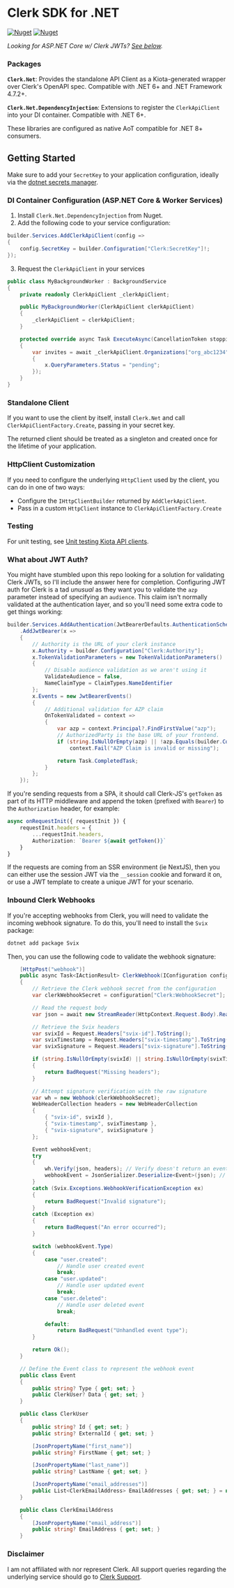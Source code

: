 # Clerk SDK for .NET

[![Nuget](https://img.shields.io/nuget/v/Clerk.Net?label=Clerk.Net&style=flat-square)](https://www.nuget.org/packages/Clerk.Net)
[![Nuget](https://img.shields.io/nuget/v/Clerk.Net.DependencyInjection?label=Clerk.Net.DependencyInjection&style=flat-square)](https://www.nuget.org/packages/Clerk.Net.DependencyInjection)

_Looking for ASP.NET Core w/ Clerk JWTs? [See below](#what-about-jwt-auth)._

### Packages

**`Clerk.Net`**: Provides the standalone API Client as a Kiota-generated wrapper over Clerk's OpenAPI spec. Compatible with .NET 6+ and .NET Framework 4.7.2+.

**`Clerk.Net.DependencyInjection`**: Extensions to register the `ClerkApiClient` into your DI container. Compatible with .NET 6+.

These libraries are configured as native AoT compatible for .NET 8+ consumers.

## Getting Started

Make sure to add your `SecretKey` to your application configuration, ideally via the [dotnet secrets manager](https://docs.microsoft.com/en-us/aspnet/core/security/app-secrets?view=aspnetcore-6.0&tabs=windows#enable-secret-storage).

### DI Container Configuration (ASP.NET Core & Worker Services)

1. Install `Clerk.Net.DependencyInjection` from Nuget.
2. Add the following code to your service configuration:

```cs
builder.Services.AddClerkApiClient(config =>
{
    config.SecretKey = builder.Configuration["Clerk:SecretKey"]!;
});
```

3. Request the `ClerkApiClient` in your services

```cs
public class MyBackgroundWorker : BackgroundService
{
    private readonly ClerkApiClient _clerkApiClient;

    public MyBackgroundWorker(ClerkApiClient clerkApiClient)
    {
        _clerkApiClient = clerkApiClient;
    }

    protected override async Task ExecuteAsync(CancellationToken stoppingToken)
    {
        var invites = await _clerkApiClient.Organizations["org_abc1234"].Invitations.GetAsync(x =>
        {
            x.QueryParameters.Status = "pending";
        });
    }
}
```

### Standalone Client

If you want to use the client by itself, install `Clerk.Net` and call `ClerkApiClientFactory.Create`, passing in your secret key.

The returned client should be treated as a singleton and created once for the lifetime of your application.

### HttpClient Customization

If you need to configure the underlying `HttpClient` used by the client, you can do in one of two ways:

- Configure the `IHttpClientBuilder` returned by `AddClerkApiClient`.
- Pass in a custom `HttpClient` instance to `ClerkApiClientFactory.Create`

### Testing

For unit testing, see [Unit testing Kiota API clients](https://learn.microsoft.com/en-us/openapi/kiota/testing).

### What about JWT Auth?

You might have stumbled upon this repo looking for a solution for validating Clerk JWTs, so I'll include the answer here for completion. Configuring JWT auth for Clerk is a tad _unusual_ as they want you to validate the `azp` parameter instead of specifying an `audience`.
This claim isn't normally validated at the authentication layer, and so you'll need some extra code to get things working:

```cs
builder.Services.AddAuthentication(JwtBearerDefaults.AuthenticationScheme)
    .AddJwtBearer(x =>
    {
        // Authority is the URL of your clerk instance
        x.Authority = builder.Configuration["Clerk:Authority"];
        x.TokenValidationParameters = new TokenValidationParameters()
        {
            // Disable audience validation as we aren't using it
            ValidateAudience = false,
            NameClaimType = ClaimTypes.NameIdentifier
        };
        x.Events = new JwtBearerEvents()
        {
            // Additional validation for AZP claim
            OnTokenValidated = context =>
            {
                var azp = context.Principal?.FindFirstValue("azp");
                // AuthorizedParty is the base URL of your frontend.
                if (string.IsNullOrEmpty(azp) || !azp.Equals(builder.Configuration["Clerk:AuthorizedParty"]))
                    context.Fail("AZP Claim is invalid or missing");

                return Task.CompletedTask;
            }
        };
    });
```

If you're sending requests from a SPA, it should call Clerk-JS's `getToken` as part of its HTTP middleware and append the token (prefixed with `Bearer`) to the `Authorization` header, for example:

```ts
async onRequestInit({ requestInit }) {
    requestInit.headers = {
        ...requestInit.headers,
        Authorization: `Bearer ${await getToken()}`
    }
}
```

If the requests are coming from an SSR environment (ie NextJS), then you can either use the session JWT via the `__session` cookie and forward it on, or use a JWT template to create a unique JWT for your scenario.

### Inbound Clerk Webhooks

If you're accepting webhooks from Clerk, you will need to validate the incoming webhook signature. To do this, you'll need to install the `Svix` package:

```bash
dotnet add package Svix
```

Then, you can use the following code to validate the webhook signature:

```cs
    [HttpPost("webhook")]
    public async Task<IActionResult> ClerkWebhook(IConfiguration configuration)
    {
        // Retrieve the Clerk webhook secret from the configuration
        var clerkWebhookSecret = configuration["Clerk:WebhookSecret"];

        // Read the request body
        var json = await new StreamReader(HttpContext.Request.Body).ReadToEndAsync();

        // Retrieve the Svix headers
        var svixId = Request.Headers["svix-id"].ToString();
        var svixTimestamp = Request.Headers["svix-timestamp"].ToString();
        var svixSignature = Request.Headers["svix-signature"].ToString();

        if (string.IsNullOrEmpty(svixId) || string.IsNullOrEmpty(svixTimestamp) || string.IsNullOrEmpty(svixSignature))
        {
            return BadRequest("Missing headers");
        }

        // Attempt signature verification with the raw signature
        var wh = new Webhook(clerkWebhookSecret);
        WebHeaderCollection headers = new WebHeaderCollection
        {
            { "svix-id", svixId },
            { "svix-timestamp", svixTimestamp },
            { "svix-signature", svixSignature }
        };

        Event webhookEvent;
        try
        {
            wh.Verify(json, headers); // Verify doesn't return an event, just verifies the signature
            webhookEvent = JsonSerializer.Deserialize<Event>(json); // Deserialize the JSON into an Event object
        }
        catch (Svix.Exceptions.WebhookVerificationException ex)
        {
            return BadRequest("Invalid signature");
        }
        catch (Exception ex)
        {
            return BadRequest("An error occurred");
        }

        switch (webhookEvent.Type)
        {
            case "user.created":
                // Handle user created event
                break;
            case "user.updated":
                // Handle user updated event
                break;
            case "user.deleted":
                // Handle user deleted event
                break;

            default:
                return BadRequest("Unhandled event type");
        }

        return Ok();
    }

    // Define the Event class to represent the webhook event
    public class Event
    {
        public string? Type { get; set; }
        public ClerkUser? Data { get; set; }
    }

    public class ClerkUser
    {
        public string? Id { get; set; }
        public string? ExternalId { get; set; }

        [JsonPropertyName("first_name")]
        public string? FirstName { get; set; }

        [JsonPropertyName("last_name")]
        public string? LastName { get; set; }

        [JsonPropertyName("email_addresses")]
        public List<ClerkEmailAddress> EmailAddresses { get; set; } = new List<ClerkEmailAddress>();
    }

    public class ClerkEmailAddress
    {
        [JsonPropertyName("email_address")]
        public string? EmailAddress { get; set; }
    }
```

### Disclaimer

I am not affiliated with nor represent Clerk. All support queries regarding the underlying service should go to [Clerk Support](https://clerk.com/support).
